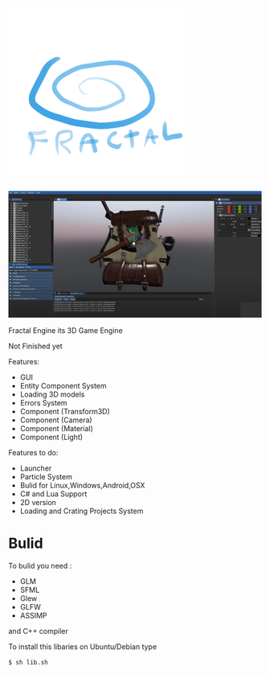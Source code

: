 <p align="left">
  <img src="res/Graphics/Logo.png" width="350" height="350">
</p>
<p align="left">
  <img src="res/Gui/unknown.png">
</p>
Fractal Engine its 3D Game Engine

Not Finished yet

Features:
* GUI
* Entity Component System
* Loading 3D models
* Errors System
* Component (Transform3D)
* Component (Camera)
* Component (Material)
* Component (Light)

Features to do:

* Launcher
* Particle System
* Bulid for Linux,Windows,Android,OSX
* C# and Lua Support
* 2D version
* Loading and Crating Projects System
# Bulid

To bulid you need :

* GLM
* SFML
* Glew
* GLFW
* ASSIMP

and C++ compiler

To install this libaries on Ubuntu/Debian type
```sh
$ sh lib.sh
```
